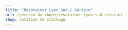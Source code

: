 ```yaml
---
title: "Resotainer Lyon Sud / Sérézin"
url: /serezin-du-rhone/resotainer-lyon-sud-serezin/
shop: location de stockage
---
```

